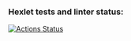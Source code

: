 ### Hexlet tests and linter status:
[![Actions Status](https://github.com/AkDi94/frontend-project-lvl1/workflows/hexlet-check/badge.svg)](https://github.com/AkDi94/frontend-project-lvl1/actions)